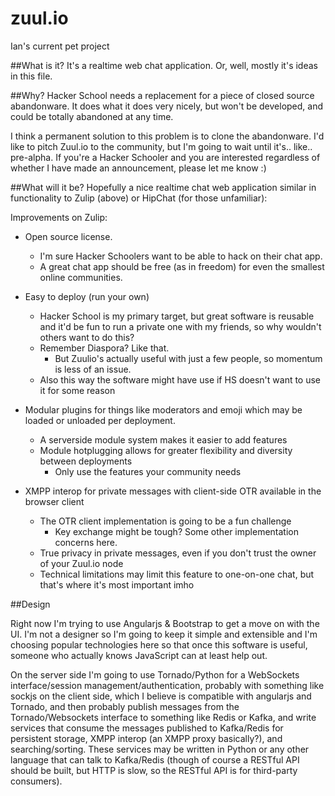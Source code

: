 zuul.io
====
Ian's current pet project

##What is it?
It's a realtime web chat application.
Or, well, mostly it's ideas in this file.

##Why?
Hacker School needs a replacement for a piece of closed source abandonware. 
It does what it does very nicely, but won't be developed, and could be totally abandoned at any time.

I think a permanent solution to this problem is to clone the abandonware. I'd like to pitch Zuul.io to the community, but I'm going to wait until it's.. like.. pre-alpha. If you're a Hacker Schooler and you are interested regardless of whether I have made an announcement, please let me know :)

##What will it be?
Hopefully a nice realtime chat web application similar in functionality to Zulip (above) or HipChat (for those unfamiliar):

Improvements on Zulip:

  - Open source license.
    - I'm sure Hacker Schoolers want to be able to hack on their chat app.
    - A great chat app should be free (as in freedom) for even the smallest online communities.
  
  - Easy to deploy (run your own)
    - Hacker School is my primary target, but great software is reusable and it'd be fun to run a private one
      with my friends, so why wouldn't others want to do this?
    - Remember Diaspora? Like that.
      - But Zuulio's actually useful with just a few people, so momentum is less of an issue.
    - Also this way the software might have use if HS doesn't want to use it for some reason

  - Modular plugins for things like moderators and emoji which may be loaded or unloaded per deployment.
    - A serverside module system makes it easier to add features
    - Module hotplugging allows for greater flexibility and diversity between deployments
      - Only use the features your community needs

  - XMPP interop for private messages with client-side OTR available in the browser client
    - The OTR client implementation is going to be a fun challenge
      - Key exchange might be tough? Some other implementation concerns here.
    - True privacy in private messages, even if you don't trust the owner of your Zuul.io node
    - Technical limitations may limit this feature to one-on-one chat, but that's where it's most important imho

##Design

Right now I'm trying to use Angularjs & Bootstrap to get a move on with the UI. I'm not a designer so I'm going to keep it simple and extensible and I'm choosing popular technologies here so that once this software is useful, someone who actually knows JavaScript can at least help out.

On the server side I'm going to use Tornado/Python for a WebSockets interface/session management/authentication, probably with something like sockjs on the client side, which I believe is compatible with angularjs and Tornado, and then probably publish messages from the Tornado/Websockets interface to something like Redis or Kafka, and write services that consume the messages published to Kafka/Redis for persistent storage, XMPP interop (an XMPP proxy basically?), and searching/sorting. These services may be written in Python or any other language that can talk to Kafka/Redis (though of course a RESTful API should be built, but HTTP is slow, so the RESTful API is for third-party consumers).

